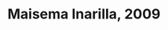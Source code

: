 ---
title: Maisema Inarilla, 2009
layout: image
categories: [taulut]
box-image: taulut/Maisema-Inarilla-2009-kuutio.jpg
image: taulut/Maisema-Inarilla-2009.jpg
hide_title_on_box: true
lightbox_title: Maisema Inarilla, 2009, myyty
---